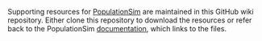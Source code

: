 Supporting resources for [PopulationSim](https://rsginc.github.io/populationsim) are maintained in 
this GitHub wiki repository.  Either clone this repository to download the resources or refer back to the 
PopulationSim [documentation](https://rsginc.github.io/populationsim), which links to the files.